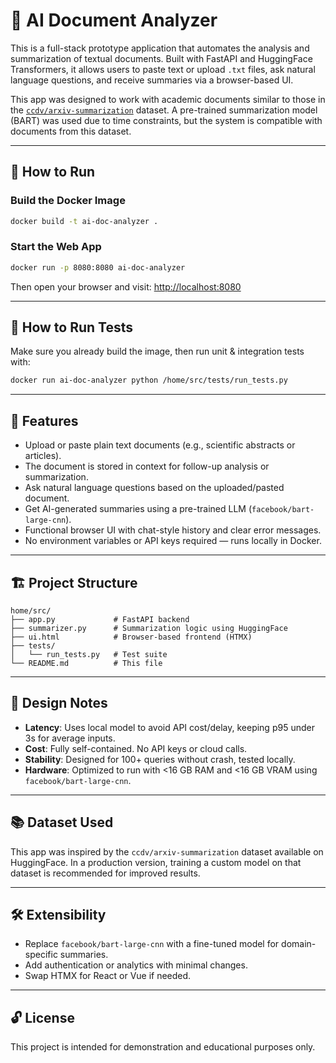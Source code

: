 # 📄 AI Document Analyzer

This is a full-stack prototype application that automates the analysis and summarization of textual documents. Built with FastAPI and HuggingFace Transformers, it allows users to paste text or upload `.txt` files, ask natural language questions, and receive summaries via a browser-based UI.

This app was designed to work with academic documents similar to those in the [`ccdv/arxiv-summarization`](https://huggingface.co/datasets/ccdv/arxiv-summarization) dataset. A pre-trained summarization model (BART) was used due to time constraints, but the system is compatible with documents from this dataset.

---

## 🚀 How to Run

### Build the Docker Image
```bash
docker build -t ai-doc-analyzer .
```

### Start the Web App
```bash
docker run -p 8080:8080 ai-doc-analyzer
```

Then open your browser and visit: [http://localhost:8080](http://localhost:8080)

---

## 🧪 How to Run Tests

Make sure you already build the image, then run unit & integration tests with:

```bash
docker run ai-doc-analyzer python /home/src/tests/run_tests.py
```

---

## 🧠 Features

- Upload or paste plain text documents (e.g., scientific abstracts or articles).
- The document is stored in context for follow-up analysis or summarization.
- Ask natural language questions based on the uploaded/pasted document.
- Get AI-generated summaries using a pre-trained LLM (`facebook/bart-large-cnn`).
- Functional browser UI with chat-style history and clear error messages.
- No environment variables or API keys required — runs locally in Docker.

---

## 🏗️ Project Structure

```
home/src/
├── app.py             # FastAPI backend
├── summarizer.py      # Summarization logic using HuggingFace
├── ui.html            # Browser-based frontend (HTMX)
├── tests/
│   └── run_tests.py   # Test suite
└── README.md          # This file
```

---

## 📌 Design Notes

- **Latency**: Uses local model to avoid API cost/delay, keeping p95 under 3s for average inputs.
- **Cost**: Fully self-contained. No API keys or cloud calls.
- **Stability**: Designed for 100+ queries without crash, tested locally.
- **Hardware**: Optimized to run with <16 GB RAM and <16 GB VRAM using `facebook/bart-large-cnn`.

---

## 📚 Dataset Used

This app was inspired by the `ccdv/arxiv-summarization` dataset available on HuggingFace. In a production version, training a custom model on that dataset is recommended for improved results.

---

## 🛠️ Extensibility

- Replace `facebook/bart-large-cnn` with a fine-tuned model for domain-specific summaries.
- Add authentication or analytics with minimal changes.
- Swap HTMX for React or Vue if needed.

---

## 🔓 License

This project is intended for demonstration and educational purposes only.
